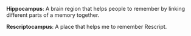 __Hippocampus__:
A brain region that helps people to remember by linking different parts of a memory together.

__Rescriptocampus__:
A place that helps me to remember Rescript.
